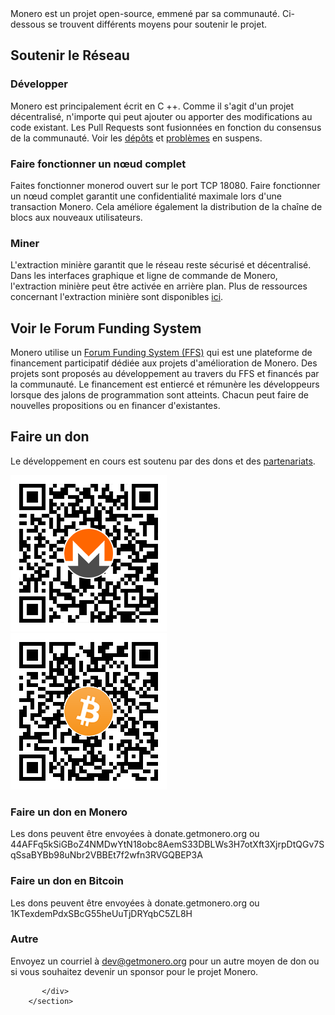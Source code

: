 <div markdown="1" class="text-center container description">
Monero est un projet open-source, emmené par sa communauté. Ci-dessous se trouvent différents moyens pour soutenir le projet.
</div>

<div class="contribute">
    <section class="container">
          <div class="row">         
               <!-- full block-->
               <div class="full col-lg-12 col-md-12 col-sm-12 col-xs-12">
                        <div class="info-block text-adapt">
                            <div class="row center-xs">
                                <div class="col"><h2>Soutenir le Réseau</h2></div>
                            </div>
<div class="row start-xs" markdown="1">

### Développer
Monero est principalement écrit en C ++. Comme il s'agit d'un projet décentralisé, n'importe qui peut ajouter ou apporter des modifications au code existant. Les Pull Requests sont fusionnées en fonction du consensus de la communauté. Voir les <a href="https://github.com/monero-project">dépôts</a> et <a href="https://github.com/monero-project/monero/issues">problèmes</a> en suspens.

### Faire fonctionner un nœud complet
Faites fonctionner monerod ouvert sur le port TCP 18080. Faire fonctionner un nœud complet garantit une confidentialité maximale lors d'une transaction Monero. Cela améliore également la distribution de la chaîne de blocs aux nouveaux utilisateurs.

### Miner
L'extraction minière garantit que le réseau reste sécurisé et décentralisé. Dans les interfaces graphique et ligne de commande de Monero, l'extraction minière peut être activée en arrière plan. Plus de ressources concernant l'extraction minière sont disponibles [ici](https://reddit.com/r/MoneroMining).

</div>
                        </div>
               </div>
               <!-- end full block-->
                                      <!-- full block-->
               <div class="full col-lg-12 col-md-12 col-sm-12 col-xs-12">
                        <div class="info-block text-adapt">
                            <div class="row center-xs">
                                <div class="col">
                                    <h2>Voir le Forum Funding System</h2>
                                </div>
                            </div>
                            <div class="row start-xs">
                                <p>Monero utilise un <a href="https://forum.getmonero.org">Forum Funding System (FFS)</a> qui est une plateforme de financement participatif dédiée aux projets d'amélioration de Monero. Des projets sont proposés au développement au travers du FFS et financés par la communauté. Le financement est entiercé et rémunère les développeurs lorsque des jalons de programmation sont atteints. Chacun peut faire de nouvelles propositions ou en financer d'existantes.</p>
                            </div>
                        </div>
                </div>
                <!-- full block-->
                <!-- full block-->
               <div class="full col-lg-12 col-md-12 col-sm-12 col-xs-12">
                        <div class="info-block text-adapt">
                            <div class="row center-xs">
                                <div class="col">
                                    <h2>Faire un don</h2>
                                </div>
                            </div>
                            <div class="row start-xs">
                                <p>Le développement en cours est soutenu par des dons et des <a href="{{site.baseurl}}/community/sponsorships/">partenariats</a>.</p>
                            </div>
                            <div class="row center-xs">
                                <div class="col-lg-6">
                                    <img src="/img/donate-monero.png" alt=""/>
                                </div>
                                <div class="col-lg-6">
                                    <img src="/img/donate-bitcoin.png" alt=""/>
                                </div>
                            </div>
                            <div class="row start-xs">
                               <div class="col-xs-12">
                                <h3>Faire un don en Monero</h3>
                                <p>Les dons peuvent être envoyées à donate.getmonero.org ou 44AFFq5kSiGBoZ4NMDwYtN18obc8AemS33DBLWs3H7otXft3XjrpDtQGv7SqSsaBYBb98uNbr2VBBEt7f2wfn3RVGQBEP3A</p>
                               </div>
                            </div>
                            <div class="row start-xs">
                               <div class="col-xs-12">
                                <h3>Faire un don en Bitcoin</h3>
                                <p>Les dons peuvent être envoyées à donate.getmonero.org ou 1KTexdemPdxSBcG55heUuTjDRYqbC5ZL8H</p>
                                </div>
                            </div>
                            <div class="row start-xs">
                               <div class="col-xs-12">
                                    <h3>Autre</h3>
                                    <p>Envoyez un courriel à <a href="mailto:dev@getmonero.org">dev@getmonero.org</a> pour un autre moyen de don ou si vous souhaitez devenir un sponsor pour le projet Monero.</p>
                               </div>
                            </div>
                        </div>
                </div>
                <!-- full block-->






           </div>
        </section>

</div>
